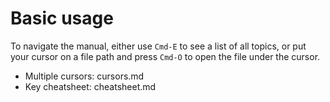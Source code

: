Basic usage
===========

To navigate the manual, either use `Cmd-E` to see a list of all topics, or
put your cursor on a file path and press `Cmd-O` to open the file under
the cursor.

* Multiple cursors: cursors.md
* Key cheatsheet: cheatsheet.md